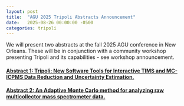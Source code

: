 ```yaml
---
layout: post
title:  "AGU 2025 Tripoli Abstracts Announcement"
date:   2025-08-26 00:00:00 -0500
categories: tripoli
---
```


We will present two abstracts at the fall 2025 AGU conference in New Orleans.  These will be
in conjunction with a community workshop presenting Tripoli and its capabilities - see
workshop announcement.

#### [Abstract 1: Tripoli: New Software Tools for Interactive TIMS and MC-ICPMS Data Reduction and Uncertainty Estimation.](http://cirdles.org/Tripoli/assets/publications/McLean_Tripoli_AGU2025_abstract.pdf)

#### [Abstract 2: An Adaptive Monte Carlo method for analyzing raw multicollector mass spectrometer data.](http://cirdles.org/Tripoli/assets/publications/Burdick_Tripoli_AGU2025_Abstract.pdf)
